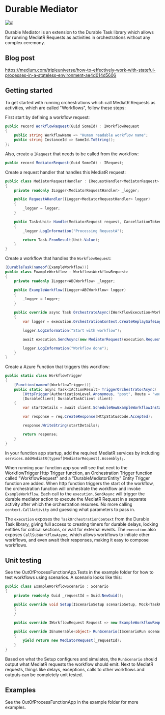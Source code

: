 # Durable Mediator

[![#](https://img.shields.io/nuget/vpre/DurableMediator.OutOfProcess?style=flat-square)](https://www.nuget.org/packages/DurableMediator.OutOfProcess)

Durable Mediator is an extension to the Durable Task library which allows for running MediatR Requests as activities in orchestrations without any complex ceremony.

## Blog post

https://medium.com/tripleuniverse/how-to-effectively-work-with-stateful-processes-in-a-stateless-environment-ae4d014d5606

## Getting started

To get started with running orchestrations which call MediatR Requests as activities, which are called "Workflows", follow these steps:

First start by defining a workflow request:

```c#
public record WorkflowRequest(Guid SomeId) : IWorkflowRequest
{
    public string WorkflowName => "Human readable workflow name";
    public string InstanceId => SomeId.ToString();
};
```

Also, create a `IRequest` that needs to be called from the workflow:

```c#
public record MediatorRequest(Guid SomeId) : IRequest;
```

Create a request handler that handles this MediatR request:

```c#
public class MediatorRequestHandler : IRequestHandler<MediatorRequest>
{
    private readonly ILogger<MediatorRequestHandler> _logger;

    public RequestAHandler(ILogger<MediatorRequestHandler> logger)
    {
        _logger = logger;
    }

    public Task<Unit> Handle(MediatorRequest request, CancellationToken cancellationToken)
    {
        _logger.LogInformation("Processing RequestA");

        return Task.FromResult(Unit.Value);
    }
}
```

Create a workflow that handles the `WorkflowRequest`:

```c#
[DurableTask(nameof(ExampleWorkflow))]
public class ExampleWorkflow : Workflow<WorkflowRequest>
{
    private readonly ILogger<ABCWorkflow> _logger;

    public ExampleWorkflow(ILogger<ABCWorkflow> logger) 
    {
        _logger = logger;
    }

    public override async Task OrchestrateAsync(IWorkflowExecution<WorkflowRequest> execution)
    {
        var logger = execution.OrchestrationContext.CreateReplaySafeLogger(_logger);

        logger.LogInformation("Start with workflow");

        await execution.SendAsync(new MediatorRequest(execution.Request.SomeId));

        logger.LogInformation("Workflow done");
    }
}
```

Create a Azure Function that triggers this workflow:

```c#
public static class WorkflowTrigger
{
    [Function(nameof(WorkflowTrigger))]
    public static async Task<IActionResult> TriggerOrchestratorAsync(
        [HttpTrigger(AuthorizationLevel.Anonymous, "post", Route = "workflow")] HttpRequestMessage req,
        [DurableClient] DurableTaskClient client)
    {
        var startDetails = await client.ScheduleNewExampleWorkflowInstanceAsync(new WorkflowRequest(Guid.NewGuid()));

        var response = req.CreateResponse(HttpStatusCode.Accepted);

        response.WriteString(startDetails);

        return response;
    }
}
```

In your function app startup, add the required MediatR services by including `services.AddMediatR(typeof(MediatorRequest).Assembly);`.

When running your function app you will see that next to the WorkflowTrigger Http Trigger function, an 
Orchestration Trigger function called "WorkflowRequest" and a "DurableMediatorEntity" Entity Trigger 
function are added. When http function triggers the start of the workflow, the orchestration function 
will orchestrate the workflow and invoke `ExampleWorkflow`. Each call to the `execution.SendAsync` 
will trigger the durable mediator action to execute the MediatR Request in a separate activity after which 
the orchestration resumes. No more calling `context.CallActivity` and guessing what parameters to pass in.

The `execution` exposes the `TaskOrchestrationContext` from the Durable Task library, giving full access 
to creating timers for durable delays, locking entities for critical sections, or wait for external events. 
The `execution` also exposes `CallSubWorkflowAsync`, which allows workflows to initiate other workflows,
and even await their responses, making it easy to compose workflows. 

## Unit testing

See the OutOfProcessFunctionApp.Tests in the example folder for how to test workflows using scenarios. A scenario
looks like this:

```c#
public class ExampleWorkflowScenario : Scenario
{
    private readonly Guid _requestId = Guid.NewGuid();

    public override void Setup(IScenarioSetup scenarioSetup, Mock<TaskOrchestrationContext> taskOrchestrationContextMock)
    {
    }

    public override IWorkflowRequest Request => new ExampleWorkflowRequest(_requestId);

    public override IEnumerable<object> RunScenario(IScenarioRun scenarioRun)
    {
        yield return new MediatorRequest(_requestId);
    }
}
```

Based on what the Setup configures and simulates, the `RunScenario` should output what MediatR requests the workflow
should emit. Next to MediatR requests, things like delays, exceptions, calls to other workflows and outputs can be
completely unit tested.


## Examples

See the OutOfProcessFunctionApp in the example folder for more examples.
